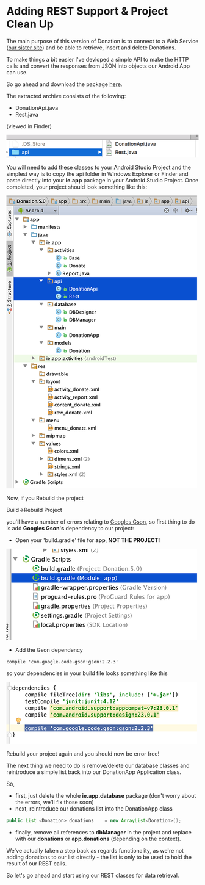 # Adding REST Support & Project Clean Up

The main purpose of this version of Donation is to connect to a Web Service ([our sister site](http://donationweb-4-0.herokuapp.com)) and be able to retrieve, insert and delete Donations.

To make things a bit easier I've devloped a simple API to make the HTTP calls and convert the responses from JSON into objects our Android App can use.

So go ahead and download the package [here](../archives/api.zip).

The extracted archive consists of the following:

* DonationApi.java
* Rest.java
 
(viewed in Finder)


![](../img/lab6s201.png)
 
  
  
You will need to add these classes to your Android Studio Project and the simplest way is to copy the api folder in Windows Explorer or Finder and paste directly into your <b>ie.app</b> package in your Android Studio Project. Once completed, your project should look something like this:

![](../img/lab6s202.png)

Now, if you Rebuild the project

Build->Rebuild Project

you'll have a number of errors relating to [Googles Gson](https://sites.google.com/site/gson/gson-user-guide), so first thing to do is add <b> Googles Gson's</b> dependency to our project:


- Open your 'build.gradle' file for <b>app</b>, <b>NOT THE PROJECT!</b>


![](../img/lab6s203.png)

- Add the Gson dependency

~~~xml
compile 'com.google.code.gson:gson:2.2.3'
~~~

so your dependencies in your build file looks something like this

![](../img/lab6s204.png)

Rebuild your project again and you should now be error free!

The next thing we need to do is remove/delete our database classes and reintroduce a simple list back into our DonationApp Application class.

So, 

* first, just delete the whole <b>ie.app.database</b> package (don't worry about the errors, we'll fix those soon)
* next, reintroduce our donations list into the DonationApp class
~~~java
public List <Donation> donations    = new ArrayList<Donation>();
~~~
* finally, remove all references to <b>dbManager</b> in the project and replace with our <b>donations</b> or <b>app.donations</b> (depending on the context).

We've actually taken a step back as regards functionality, as we're not adding donations to our list directly - the list is only to be used to hold the result of our REST calls.

So let's go ahead and start using our REST classes for data retrieval.



